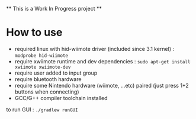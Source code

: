 ** This is a Work In Progress project **

# How to use

* required linux with hid-wiimote driver (included since 3.1 kernel) : `modprobe hid-wiimote`
* require xwiimote runtime and dev dependencies : `sudo apt-get install xwiimote xwiimote-dev`
* require user added to input group
* require bluetooth hardware
* require some Nintendo hardware (wiimote, ...etc) paired (just press 1+2 buttons when connecting)
* GCC/G++ compiler toolchain installed

to run GUI : `./gradlew runGUI`